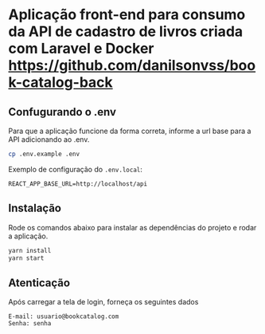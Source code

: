 # Aplicação front-end para consumo da API de cadastro de livros criada com Laravel e Docker https://github.com/danilsonvss/book-catalog-back

## Confugurando o .env

Para que a aplicação funcione da forma correta, informe a url base para a API adicionando ao .env.
```bash
cp .env.example .env

```

Exemplo de configuração do `.env.local`:
```
REACT_APP_BASE_URL=http://localhost/api

```

## Instalação
Rode os comandos abaixo para instalar as dependências do projeto e rodar a aplicação.

```bash
yarn install
yarn start
```

## Atenticação
Após carregar a tela de login, forneça os seguintes dados
```
E-mail: usuario@bookcatalog.com
Senha: senha
```
